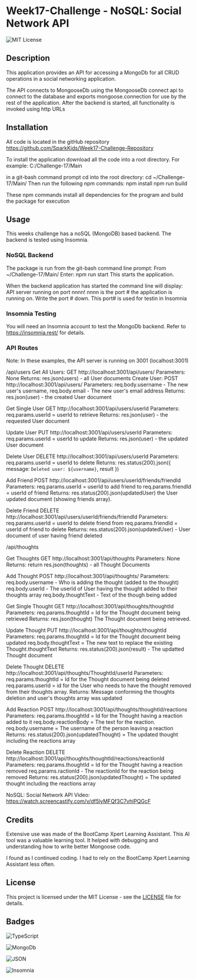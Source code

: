 # Week17-Challenge - NoSQL: Social Network API

![MIT License](https://img.shields.io/badge/License-MIT-yellow.svg)

## Description
This application provides an API for accessing a MongoDb for all CRUD operations in a social networking application.

The API connects to MongooseDb using the MongooseDb connect api to connect to the database and exports mongoose.connection for use by the rest of the application. After the backend is started, all functionality is invoked using http URLs

## Installation
All code is located in the gitHub repository https://github.com/SparkKids/Week17-Challenge-Repository

To install the application download all the code into a root directory. For example: C:/Challenge-17/Main

in a git-bash command prompt cd into the root directory:
cd ~/Challenge-17/Main/
Then run the following npm commands:
npm install
npm run build

These npm commands install all dependencies for the program and build the package for execution

## Usage
This weeks challenge has a noSQL (MongoDB) based backend. The backend is tested using Insomnia.

### NoSQL Backend
The package is run from the git-bash command line prompt:
From  ~/Challenge-17/Main/
Enter:
npm run start
This starts the application. 

When the backend application has started the command line will display:
API server running on port nnnn! 
nnnn is the port # the application is running on. Write the port # down. This port# is used for testin in Insomnia

### Insomnia Testing

You will need an Insomnia account to test the MongoDb backend. Refer to https://insomnia.rest/ for details.

### API Routes
Note: In these examples, the API server is running on 3001 (localhost:3001) 

/api/users
Get All Users:
GET http://localhost:3001/api/users/
Parameters: None
Returns: res.json(users) - all User documents
Create User:
POST http://localhost:3001/api/users/
Parameters:
req.body.username - The new user's username,
req.body.email - The new user's email address
Returns: res.json(user) - the created User document

Get Single User
GET http://localhost:3001/api/users/userId
Parameters: 
req.params.userId = userId to retrieve
Returns: res.json(user) - the requested User document

Update User
PUT http://localhost:3001/api/users/userId
Parameters: 
req.params.userId = userId to update
Returns: res.json(user) - the updated User document

Delete User
DELETE http://localhost:3001/api/users/userId
Parameters: 
req.params.userId = userId to delete
Returns: res.status(200).json({ message: `Deleted user: ${username}`, result })

Add Friend
POST http://localhost:3001/api/users/userId/friends/friendId
Parameters: 
req.params.userId = userId to add friend to
req.params.friendId = userId of friend
Returns: res.status(200).json(updatedUser) the User updated document (showing friends array).

Delete Friend
DELETE http://localhost:3001/api/users/userId/friends/friendId
Parameters: 
req.params.userId = userId to delete friend from
req.params.friendId = userId of friend to delete
Returns: res.status(200).json(updatedUser) - User document of user having friend deleted

/api/thoughts

Get Thoughts
GET http://localhost:3001/api/thoughts
Parameters: 
None
Returns: return res.json(thoughts) - all Thought Documents

Add Thought
POST http://localhost:3001/api/thoughts/
Parameters: 
req.body.username - Who is adding the thought (added to the thought)
req.body.userId - The userId of User having  the thought added to their thoughts array
req.body.thoughtText - Text of the though being added 

Get Single Thought
GET http://localhost:3001/api/thoughts/thoughtId
Parameters:
req.params.thoughtId = Id for the Thought document being retrieved
Returns: res.json(thought) The Thought document being retrieved.

Update Thought
PUT http://localhost:3001/api/thoughts/thoughtId
Parameters:
req.params.thoughtId = Id for the Thought document being updated
req.body.thoughtText = The new text to replace the existing Thought.thoughtText
Returns: res.status(200).json(result) - The updatted Thought document

Delete Thought
DELETE http://localhost:3001/api/thoughts/ThoughtId/userId
Parameters:
req.params.thoughtId = Id for the Thought document being deleted
req.params.userId = id for the User who needs to have the thought removed from their thoughts array.
Returns: Message conforming the thoughts deletion and user's thoughts array was updated

Add Reaction
POST  http://localhost:3001/api/thoughts/thoughtId/reactions
Parameters:
req.params.thoughtId = Id for the Thought having a reaction added to it
req.body.reactionBody = The text for the reaction.
req.body.username = The username of the person leaving a reaction
Returns: 
res.status(200).json(updatedThought) = The updated thought including the reactions array

Delete Reaction
DELETE http://localhost:3001/api/thoughts/thoughtId/reactions/reactionId
Parameters:
req.params.thoughtId = Id for the Thought having a reaction removed
req.params.ractionId - The reactionId for the reaction being removed
Returns: 
res.status(200).json(updatedThought) = The updated thought including the reactions array



  NoSQL: Social Network API Video: https://watch.screencastify.com/v/df5lyMFQf3C7vhlPQGcF

  ## Credits

  Extensive use was made of the BootCamp Xpert Learning Assistant. This AI tool was a valuable learning tool. It helped with debugging and understanding how to write better Mongoose code. 

  I found as I continued coding. I had to rely on the BootCamp Xpert Learning Assistant less often.

  ## License

  This project is licensed under the MIT License - see the [LICENSE](LICENSE) file for details.

  ## Badges
 ![TypeScript](https://img.shields.io/badge/TypeScript-3178C6?style=flat&logo=typescript&logoColor=white)

 ![MongoDb](https://img.shields.io/badge/MongoDB-4EA94B?style=for-the-badge&logo=mongodb&logoColor=white)
 
 ![JSON](https://img.shields.io/badge/json-5E5C5C?style=for-the-badge&logo=json&logoColor=white)

 ![Insomnia](https://img.shields.io/badge/Insomnia-5849be?style=for-the-badge&logo=Insomnia&logoColor=white)